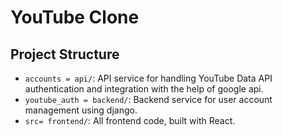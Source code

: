 # YouTube Clone

## Project Structure

-   `accounts = api/`: API service for handling YouTube Data API authentication and integration with the help of google api.
-   `youtube_auth = backend/`: Backend service for user account management using django. 
-   `src= frontend/`: All frontend code, built with React.
